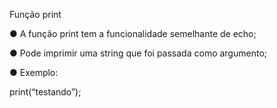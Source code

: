 Função print

● A função print tem a funcionalidade semelhante de echo;

● Pode imprimir uma string que foi passada como argumento;

● Exemplo:

print(“testando”);